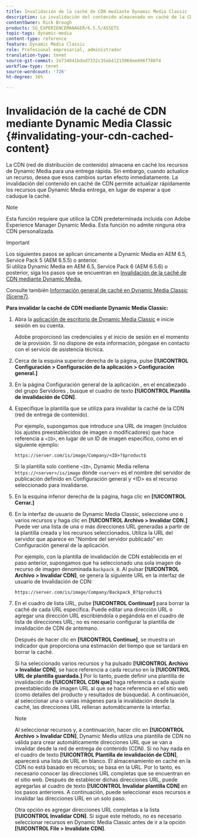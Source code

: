 ```yaml
---
title: Invalidación de la caché de CDN mediante Dynamic Media Classic
description: La invalidación del contenido almacenado en caché de la CDN (red de distribución de contenido) le permite actualizar rápidamente los recursos que entrega Dynamic Media Classic, en lugar de esperar a que caduque la caché.
contentOwner: Rick Brough
products: SG_EXPERIENCEMANAGER/6.5.5/ASSETS
topic-tags: dynamic-media
content-type: reference
feature: Dynamic Media Classic
role: Profesional empresarial, administrador
translation-type: tm+mt
source-git-commit: 2e734041bdad7332c35ab41215069ee696f786f4
workflow-type: tm+mt
source-wordcount: '726'
ht-degree: 16%

---
```



# Invalidación de la caché de CDN mediante Dynamic Media Classic {#invalidating-your-cdn-cached-content}

La CDN (red de distribución de contenido) almacena en caché los recursos de Dynamic Media para una entrega rápida. Sin embargo, cuando actualice un recurso, desea que esos cambios surtan efecto inmediatamente. La invalidación del contenido en caché de CDN permite actualizar rápidamente los recursos que Dynamic Media entrega, en lugar de esperar a que caduque la caché.

>[!NOTE]
>
>Esta función requiere que utilice la CDN predeterminada incluida con Adobe Experience Manager Dynamic Media. Esta función no admite ninguna otra CDN personalizada.

>[!IMPORTANT]
>
>Los siguientes pasos se aplican únicamente a Dynamic Media en AEM 6.5, Service Pack 5 (AEM 6.5.5) o anterior.<br>Si utiliza Dynamic Media en AEM 6.5, Service Pack 6 (AEM 6.5.6) o posterior, siga los pasos que se encuentran en  [Invalidación de la caché de CDN mediante Dynamic Media.](/help/assets/invalidate-cdn-cache-dynamic-media.md)

Consulte también [Información general de caché en Dynamic Media Classic (Scene7)](https://helpx.adobe.com/experience-manager/scene7/kb/base/caching-questions/scene7-caching-overview.html).

**Para invalidar la caché de CDN mediante Dynamic Media Classic:**

1. Abra la [aplicación de escritorio de Dynamic Media Classic](https://experienceleague.adobe.com/docs/dynamic-media-classic/using/intro/dynamic-media-classic-desktop-app.html?lang=en#system-requirements-dmc-app) e inicie sesión en su cuenta.

   Adobe proporcionó las credenciales y el inicio de sesión en el momento de la provisión. Si no dispone de esta información, póngase en contacto con el servicio de asistencia técnica.

1. Cerca de la esquina superior derecha de la página, pulse **[!UICONTROL Configuración > Configuración de la aplicación > Configuración general.]**
1. En la página Configuración general de la aplicación , en el encabezado del grupo Servidores , busque el cuadro de texto **[!UICONTROL Plantilla de invalidación de CDN]**.

1. Especifique la plantilla que se utiliza para invalidar la caché de la CDN (red de entrega de contenido).

   Por ejemplo, supongamos que introduce una URL de imagen (incluidos los ajustes preestablecidos de imagen o modificadores) que hace referencia a `<ID>`, en lugar de un ID de imagen específico, como en el siguiente ejemplo:

   `https://server.com/is/image/Company/<ID>?$product$`

   Si la plantilla solo contiene `<ID>`, Dynamic Media rellena `https://<server>/is/image` donde `<server>` es el nombre del servidor de publicación definido en Configuración general y &lt;ID> es el recurso seleccionado para invalidarse.

1. En la esquina inferior derecha de la página, haga clic en **[!UICONTROL Cerrar.]**
1. En la interfaz de usuario de Dynamic Media Classic, seleccione uno o varios recursos y haga clic en **[!UICONTROL Archivo > Invalidar CDN.]** Puede ver una lista de una o más direcciones URL generadas a partir de la plantilla creada y los recursos seleccionados. Utiliza la URL del servidor que aparece en &quot;Nombre del servidor publicado&quot; en Configuración general de la aplicación.

   Por ejemplo, con la plantilla de invalidación de CDN establecida en el paso anterior, supongamos que ha seleccionado una sola imagen de recurso de imagen denominada `Backpack_B`. Al pulsar **[!UICONTROL Archivo > Invalidar CDN]**, se genera la siguiente URL en la interfaz de usuario de Invalidación de CDN:

   `https://server.com/is/image/Company/Backpack_B?$product$`

1. En el cuadro de lista URL, pulse **[!UICONTROL Continuar]** para borrar la caché de cada URL específica. Puede editar una dirección URL o agregar una dirección URL escribiéndola o pegándola en el cuadro de lista de direcciones URL; no es necesario configurar la plantilla de invalidación de CDN de antemano.

   Después de hacer clic en **[!UICONTROL Continue]**, se muestra un indicador que proporciona una estimación del tiempo que se tardará en borrar la caché.

   Si ha seleccionado varios recursos y ha pulsado **[!UICONTROL Archivo > Invalidar CDN]**, se hace referencia a cada recurso en la **[!UICONTROL URL de plantilla guardada.]** Por lo tanto, puede definir una plantilla de invalidación de  **[!UICONTROL CDN que]** haga referencia a cada ajuste preestablecido de imagen URL al que se hace referencia en el sitio web (como detalles del producto y resultados de búsqueda). A continuación, al seleccionar una o varias imágenes para la invalidación desde la caché, las direcciones URL rellenan automáticamente la interfaz.

   >[!NOTE]
   >
   >Al seleccionar recursos y, a continuación, hacer clic en **[!UICONTROL Archivo > Invalidar CDN]**, Dynamic Media utiliza una plantilla de CDN no válida para crear automáticamente direcciones URL que se van a invalidar desde la red de entrega de contenido (CDN). Si no hay nada en el cuadro de texto **[!UICONTROL Plantilla de invalidación de CDN]**, aparecerá una lista de URL en blanco. El almacenamiento en caché en la CDN no está basado en recursos; se basa en la URL. Por lo tanto, es necesario conocer las direcciones URL completas que se encuentran en el sitio web. Después de establecer dichas direcciones URL, puede agregarlas al cuadro de texto **[!UICONTROL Invalidar plantilla CDN]** en los pasos anteriores. A continuación, puede seleccionar esos recursos e invalidar las direcciones URL en un solo paso.
   >
   >Otra opción es agregar direcciones URL completas a la lista **[!UICONTROL Invalidar CDN]**. Si sigue este método, no es necesario seleccionar recursos en Dynamic Media Classic antes de ir a la opción **[!UICONTROL File > Invalidate CDN]**.

